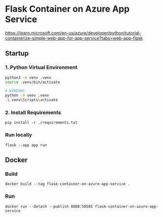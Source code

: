 # Flask Container on Azure App Service

https://learn.microsoft.com/en-us/azure/developer/python/tutorial-containerize-simple-web-app-for-app-service?tabs=web-app-flask

## Startup
### 1. Python Virtual Environment
```bash
python3 -m venv .venv
source .venv/bin/activate 

# WINDOWS
python -m venv .venv
.\.venv\Scripts\activate
```

### 2. Install Requirements
```
pip install -r ./requirements.txt
```

### Run locally
```
flask --app app run
```

## Docker
### Build
```
docker build --tag flask-container-on-azure-app-service .
```

### Run
```
docker run --detach --publish 8080:50505 flask-container-on-azure-app-service
```